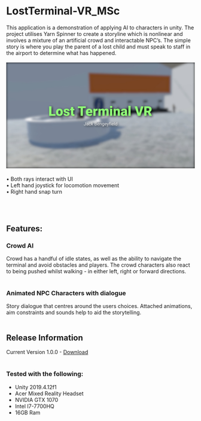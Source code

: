 # LostTerminal-VR_MSc

This application is a demonstration of applying AI to characters in unity. The project utilises Yarn Spinner to create a storyline which is nonlinear and involves a mixture of an artificial crowd and interactable NPC’s. The simple story is where you play the parent of a lost child and must speak to staff in the airport to determine what has happened.
<br><br>
[![](https://github.com/jbengey/LostTerminal-VR_MSc/blob/main/Thumbnail.jpg?raw=true)](https://youtu.be/6nLlm7PDwDE "Showcase")
<br><br>
•	Both rays interact with UI<br>
•	Left hand joystick for locomotion movement<br>
•	Right hand snap turn<br>

<br><br>
## Features:

### Crowd AI
Crowd has a handful of idle states, as well as the ability to navigate the terminal and avoid obstacles and players. The crowd characters also react to being pushed whilst walking - in either left, right or forward directions.
<br><br>


### Animated NPC Characters with dialogue
Story dialogue that centres around the users choices. Attached animations, aim constraints and sounds help to aid the storytelling.
<br><br>



## Release Information
Current Version 1.0.0 - [Download](https://github.com/jbengey/LostTerminal-VR_MSc/releases/download/V1.0/LostTerminalVR_V1.0.zip)
<br><br>

### Tested with the following:
* Unity 2019.4.12f1
* Acer Mixed Reality Headset
* NVIDIA GTX 1070
* Intel I7-7700HQ
* 16GB Ram


